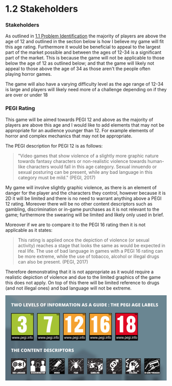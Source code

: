 # 1.2 Stakeholders

### Stakeholders

As outlined in [1.1 Problem Identification](1.1-problem-identification.md) the majority of players are above the age of 12 and outlined in the section below is how I believe my game will fit this age rating. Furthermore it would be beneficial to appeal to the largest part of the market possible and between the ages of 12-34 is a significant part of the market. This is because the game will not be applicable to those below the age of 12 as outlined below; and that the game will likely not appeal to those above the age of 34 as those aren't the people often playing horror games.

The game will also have a varying difficulty level as the age range of 12-34 is large and players will likely need more of a challenge depending on if they are over or under 18

### PEGI Rating

This game will be aimed towards PEGI 12 and above as the majority of players are above this age and I would like to add elements that may not be appropriate for an audience younger than 12. For example elements of horror and complex mechanics that may not be appropriate.

The PEGI description for PEGI 12 is as follows:

> "Video games that show violence of a slightly more graphic nature towards fantasy characters or non-realistic violence towards human-like characters would fall in this age category. Sexual innuendo or sexual posturing can be present, while any bad language in this category must be mild." (PEGI, 2017)

My game will involve slightly graphic violence, as there is an element of danger for the player and the characters they control, however because it is 2D it will be limited and there is no need to warrant anything above a PEGI 12 rating. Moreover there will be no other content descriptors such as gambling, discrimination or in-game purchases as it is not relevant to the game; furthermore the swearing will be limited and likely only used in brief.

Moreover if we are to compare it to the PEGI 16 rating then it is not applicable as it states:

> This rating is applied once the depiction of violence (or sexual activity) reaches a stage that looks the same as would be expected in real life. The use of bad language in games with a PEGI 16 rating can be more extreme, while the use of tobacco, alcohol or illegal drugs can also be present. (PEGI, 2017)

Therefore demonstrating that it is not appropriate as it would require a realistic depiction of violence and due to the limited graphics of the game this does not apply. On top of this there will be limited reference to drugs (and not illegal ones) and bad language will not be extreme.

![(VSC Rating Board, n.d.)](../.gitbook/assets/pegi-age-ratings.png)
